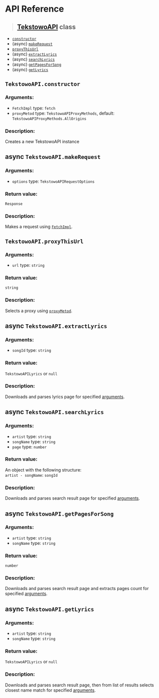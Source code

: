 # API Reference
>## [TekstowoAPI](#tekstowoapi-class) class
- [`constructor`](#tekstowoapiconstructor)
- (async) [`makeRequest`](#async-tekstowoapimakerequest)
- [`proxyThisUrl`](#tekstowoapiproxythisurl)
- (async) [`extractLyrics`](#async-tekstowoapiextractlyrics)
- (async) [`searchLyrics`](#async-tekstowoapisearchlyrics)
- (async) [`getPagesForSong`](#async-tekstowoapigetpagesforsong)
- (async) [`getLyrics`](#async-tekstowoapigetlyrics)

## `TekstowoAPI.constructor`
### Arguments:
- `FetchImpl` type: `fetch`
- `proxyMetod` type: `TekstowoAPIProxyMethods`, default: `TekstowoAPIProxyMethods.AllOrigins`

### Description:<br>
Creates a new TekstowoAPI instance

## async `TekstowoAPI.makeRequest`
### Arguments:
- `options` type: `TekstowoAPIRequestOptions`

### Return value:
`Response`

### Description:<br>
Makes a request using [`FetchImpl`](#arguments).

## `TekstowoAPI.proxyThisUrl`
### Arguments:
- `url` type: `string`

### Return value:
`string`

### Description:<br>
Selects a proxy using [`proxyMetod`](#arguments).

## async `TekstowoAPI.extractLyrics`
### Arguments:
- `songId` type: `string`

### Return value:
`TekstowoAPILyrics` or `null`

### Description:<br>
Downloads and parses lyrics page for specified [arguments](#arguments-3).

## async `TekstowoAPI.searchLyrics`
### Arguments:
- `artist` type: `string`
- `songName` type: `string`
- `page` type: `number`

### Return value:
An object with the following structure:<br>
`artist - songName`: `songId`

### Description:<br>
Downloads and parses search result page for specified [arguments](#arguments-4).

## async `TekstowoAPI.getPagesForSong`
### Arguments:
- `artist` type: `string`
- `songName` type: `string`

### Return value:
`number`

### Description:<br>
Downloads and parses search result page and extracts pages count for specified [arguments](#arguments-5).

## async `TekstowoAPI.getLyrics`
### Arguments:
- `artist` type: `string`
- `songName` type: `string`

### Return value:
`TekstowoAPILyrics` or `null`

### Description:<br>
Downloads and parses search result page, then from list of results selects closest name match for specified [arguments](#arguments-6).
